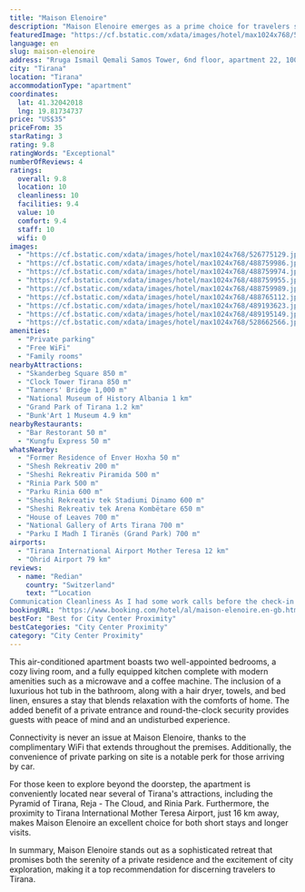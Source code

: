 ```yaml
---
title: "Maison Elenoire"
description: "Maison Elenoire emerges as a prime choice for travelers seeking comfort and convenience in the heart of Tirana."
featuredImage: "https://cf.bstatic.com/xdata/images/hotel/max1024x768/526775129.jpg?k=e91cf02d83fbfa66fc6231c2ac9a9c5e96aee080fc4d1dabeb29ea1ced470b11&o=&hp=1"
language: en
slug: maison-elenoire
address: "Rruga Ismail Qemali Samos Tower, 6nd floor, apartment 22, 1000 Tirana, Albania"
city: "Tirana"
location: "Tirana"
accommodationType: "apartment"
coordinates:
  lat: 41.32042018
  lng: 19.81734737
price: "US$35"
priceFrom: 35
starRating: 3
rating: 9.8
ratingWords: "Exceptional"
numberOfReviews: 4
ratings:
  overall: 9.8
  location: 10
  cleanliness: 10
  facilities: 9.4
  value: 10
  comfort: 9.4
  staff: 10
  wifi: 0
images:
  - "https://cf.bstatic.com/xdata/images/hotel/max1024x768/526775129.jpg?k=e91cf02d83fbfa66fc6231c2ac9a9c5e96aee080fc4d1dabeb29ea1ced470b11&o=&hp=1"
  - "https://cf.bstatic.com/xdata/images/hotel/max1024x768/488759986.jpg?k=a835c240583a39b676a96ef9ae6de2132c10545d254cd4091b39776626400ac8&o=&hp=1"
  - "https://cf.bstatic.com/xdata/images/hotel/max1024x768/488759974.jpg?k=4ed2277c3610e11ee98778235f58cba00d054f049ead5755f89b93d9dbc0b5c4&o=&hp=1"
  - "https://cf.bstatic.com/xdata/images/hotel/max1024x768/488759955.jpg?k=a80d41f2a172d845344c0345de4254a2e5b9ca40750b2f703ccde42e47e9ba51&o=&hp=1"
  - "https://cf.bstatic.com/xdata/images/hotel/max1024x768/488759989.jpg?k=430992af7efcfe6ed75d6f9a4e47f152c5fb07fac75c3717708ab5f5916846d2&o=&hp=1"
  - "https://cf.bstatic.com/xdata/images/hotel/max1024x768/488765112.jpg?k=be26210b106e7d16c994c142347dac081c46db5c08d8455666cd555dc19a8da9&o=&hp=1"
  - "https://cf.bstatic.com/xdata/images/hotel/max1024x768/489193623.jpg?k=44b0bc05d52b9631a7b0a98ae44cb5eaf0c4f3b0351381a8f6dc2a8b25c665d8&o=&hp=1"
  - "https://cf.bstatic.com/xdata/images/hotel/max1024x768/489195149.jpg?k=86c41d54bd079f5939cc6fc6d1d969d367f7869ab0e361be29039943d18475eb&o=&hp=1"
  - "https://cf.bstatic.com/xdata/images/hotel/max1024x768/528662566.jpg?k=59df23db4abcac2f353f35b3a8d6f97d566c72899d7993818fbafee9ba9a06b9&o=&hp=1"
amenities:
  - "Private parking"
  - "Free WiFi"
  - "Family rooms"
nearbyAttractions:
  - "Skanderbeg Square 850 m"
  - "Clock Tower Tirana 850 m"
  - "Tanners' Bridge 1,000 m"
  - "National Museum of History Albania 1 km"
  - "Grand Park of Tirana 1.2 km"
  - "Bunk'Art 1 Museum 4.9 km"
nearbyRestaurants:
  - "Bar Restorant 50 m"
  - "Kungfu Express 50 m"
whatsNearby:
  - "Former Residence of Enver Hoxha 50 m"
  - "Shesh Rekreativ 200 m"
  - "Sheshi Rekreativ Piramida 500 m"
  - "Rinia Park 500 m"
  - "Parku Rinia 600 m"
  - "Sheshi Rekreativ tek Stadiumi Dinamo 600 m"
  - "Sheshi Rekreativ tek Arena Kombëtare 650 m"
  - "House of Leaves 700 m"
  - "National Gallery of Arts Tirana 700 m"
  - "Parku I Madh I Tiranës (Grand Park) 700 m"
airports:
  - "Tirana International Airport Mother Teresa 12 km"
  - "Ohrid Airport 79 km"
reviews:
  - name: "Redian"
    country: "Switzerland"
    text: "“Location
Communication Cleanliness As I had some work calls before the check-in the host provided me the keys of the apartment before the scheduled check in.”"
bookingURL: "https://www.booking.com/hotel/al/maison-elenoire.en-gb.html?aid=8035640"
bestFor: "Best for City Center Proximity"
bestCategories: "City Center Proximity"
category: "City Center Proximity"
---
```


This air-conditioned apartment boasts two well-appointed bedrooms, a cozy living room, and a fully equipped kitchen complete with modern amenities such as a microwave and a coffee machine. The inclusion of a luxurious hot tub in the bathroom, along with a hair dryer, towels, and bed linen, ensures a stay that blends relaxation with the comforts of home. The added benefit of a private entrance and round-the-clock security provides guests with peace of mind and an undisturbed experience.

Connectivity is never an issue at Maison Elenoire, thanks to the complimentary WiFi that extends throughout the premises. Additionally, the convenience of private parking on site is a notable perk for those arriving by car.

For those keen to explore beyond the doorstep, the apartment is conveniently located near several of Tirana's attractions, including the Pyramid of Tirana, Reja - The Cloud, and Rinia Park. Furthermore, the proximity to Tirana International Mother Teresa Airport, just 16 km away, makes Maison Elenoire an excellent choice for both short stays and longer visits.

In summary, Maison Elenoire stands out as a sophisticated retreat that promises both the serenity of a private residence and the excitement of city exploration, making it a top recommendation for discerning travelers to Tirana.
